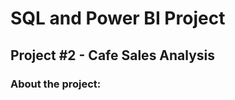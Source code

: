 # **SQL and Power BI Project**

## **Project #2 - Cafe Sales Analysis**

### **About the project:** 
